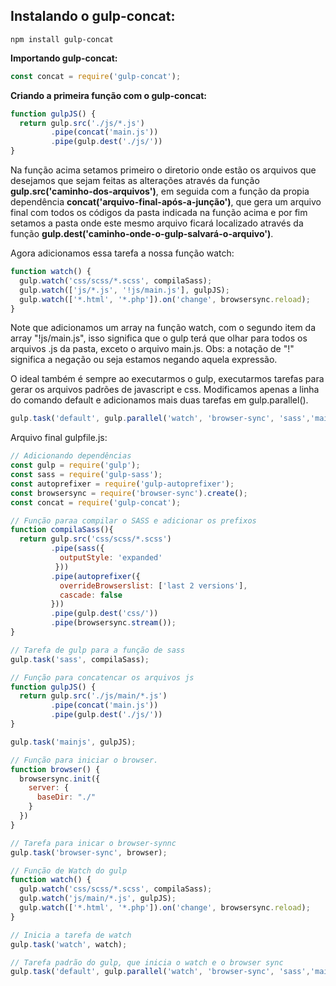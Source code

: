 ## Instalando o gulp-concat:
```properties
npm install gulp-concat
```
**Importando gulp-concat:**
```javascript
const concat = require('gulp-concat');
```

**Criando a primeira função com o gulp-concat:**
```javascript
function gulpJS() {
  return gulp.src('./js/*.js')
         .pipe(concat('main.js'))
         .pipe(gulp.dest('./js/'))
}
```

Na função acima setamos primeiro o diretorio onde estão os arquivos que desejamos que sejam feitas as alterações através da função **gulp.src('caminho-dos-arquivos')**, em seguida com a função da propia dependência **concat('arquivo-final-após-a-junção')**, que gera um arquivo final com todos os códigos da pasta indicada na função acima e por fim setamos a pasta onde este mesmo arquivo ficará localizado através da função **gulp.dest('caminho-onde-o-gulp-salvará-o-arquivo')**.

Agora adicionamos essa tarefa a nossa função watch:
```javascript
function watch() {
  gulp.watch('css/scss/*.scss', compilaSass);
  gulp.watch(['js/*.js', '!js/main.js'], gulpJS);
  gulp.watch(['*.html', '*.php']).on('change', browsersync.reload);
}
```

Note que adicionamos um array na função watch, com o segundo item da array "!js/main.js", isso significa que o gulp terá que olhar para todos os arquivos .js da pasta, exceto o arquivo main.js.
Obs: a notação de "!" significa a negação ou seja estamos negando aquela expressão.

O ideal também é sempre ao executarmos o gulp, executarmos tarefas para gerar os arquivos padrões de javascript e css. Modificamos apenas a linha do comando default e adicionamos mais duas tarefas em gulp.parallel().
```javascript
gulp.task('default', gulp.parallel('watch', 'browser-sync', 'sass','mainjs'));
```

Arquivo final gulpfile.js:
```javascript
// Adicionando dependências
const gulp = require('gulp');
const sass = require('gulp-sass');
const autoprefixer = require('gulp-autoprefixer');
const browsersync = require('browser-sync').create();
const concat = require('gulp-concat');

// Função paraa compilar o SASS e adicionar os prefixos
function compilaSass(){
  return gulp.src('css/scss/*.scss')
         .pipe(sass({
           outputStyle: 'expanded'
          }))
         .pipe(autoprefixer({
           overrideBrowserslist: ['last 2 versions'],
           cascade: false
         }))
         .pipe(gulp.dest('css/'))
         .pipe(browsersync.stream());
}

// Tarefa de gulp para a função de sass
gulp.task('sass', compilaSass);

// Função para concatencar os arquivos js
function gulpJS() {
  return gulp.src('./js/main/*.js')
         .pipe(concat('main.js'))
         .pipe(gulp.dest('./js/'))
}

gulp.task('mainjs', gulpJS);

// Função para iniciar o browser.
function browser() {
  browsersync.init({
    server: {
      baseDir: "./"
    }
  })
}

// Tarefa para inicar o browser-synnc
gulp.task('browser-sync', browser);

// Função de Watch do gulp
function watch() {
  gulp.watch('css/scss/*.scss', compilaSass);
  gulp.watch('js/main/*.js', gulpJS);
  gulp.watch(['*.html', '*.php']).on('change', browsersync.reload);
}

// Inicia a tarefa de watch
gulp.task('watch', watch);

// Tarefa padrão do gulp, que inicia o watch e o browser sync
gulp.task('default', gulp.parallel('watch', 'browser-sync', 'sass','mainjs'));
```